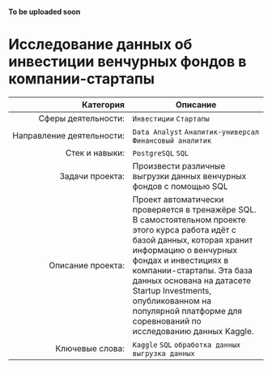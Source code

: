 **To be uploaded soon**
# Исследование данных об инвестиции венчурных фондов в компании-стартапы

| Категория               | Описание |
| --------------------: | ---|
|Сферы&nbsp;деятельности:|`Инвестиции` `Стартапы`|
|Направление&nbsp;деятельности:| `Data Analyst` `Аналитик-универсал` `Финансовый аналитик`|
|Стек&nbsp;и&nbsp;навыки:|`PostgreSQL` `SQL`|
|Задачи&nbsp;проекта:|Произвести различные выгрузки данных венчурных фондов с помощью SQL|
|Описание&nbsp;проекта:|Проект автоматически проверяется в тренажёре SQL. В самостоятельном проекте этого курса работа идёт с базой данных, которая хранит информацию о венчурных фондах и инвестициях в компании-стартапы. Эта база данных основана на датасете Startup Investments, опубликованном на популярной платформе для соревнований по исследованию данных Kaggle.|
|Ключевые&nbsp;слова:|`Kaggle` `SQL` `обработка данных` `выгрузка данных`|
